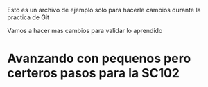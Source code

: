 
Esto es un archivo de ejemplo solo para hacerle cambios durante la practica de Git




Vamos a hacer mas cambios para validar lo aprendido



# Avanzando con pequenos pero certeros pasos para la SC102

